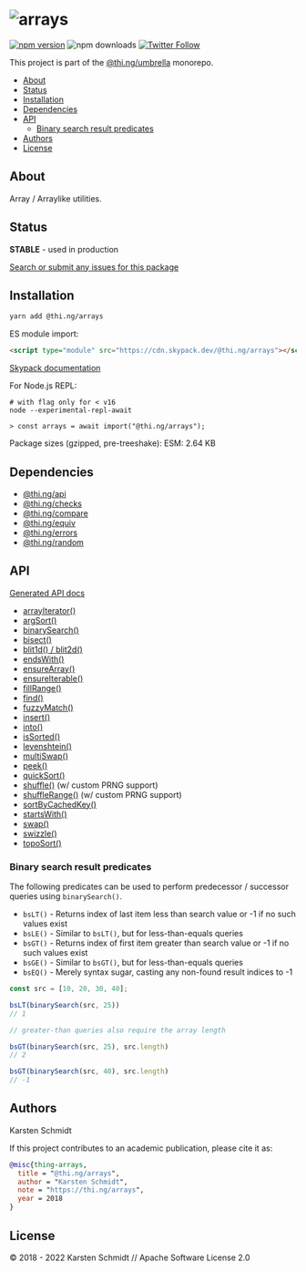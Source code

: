 <!-- This file is generated - DO NOT EDIT! -->

# ![arrays](https://media.thi.ng/umbrella/banners-20220914/thing-arrays.svg?02d7f5d9)

[![npm version](https://img.shields.io/npm/v/@thi.ng/arrays.svg)](https://www.npmjs.com/package/@thi.ng/arrays)
![npm downloads](https://img.shields.io/npm/dm/@thi.ng/arrays.svg)
[![Twitter Follow](https://img.shields.io/twitter/follow/thing_umbrella.svg?style=flat-square&label=twitter)](https://twitter.com/thing_umbrella)

This project is part of the
[@thi.ng/umbrella](https://github.com/thi-ng/umbrella/) monorepo.

- [About](#about)
- [Status](#status)
- [Installation](#installation)
- [Dependencies](#dependencies)
- [API](#api)
  - [Binary search result predicates](#binary-search-result-predicates)
- [Authors](#authors)
- [License](#license)

## About

Array / Arraylike utilities.

## Status

**STABLE** - used in production

[Search or submit any issues for this package](https://github.com/thi-ng/umbrella/issues?q=%5Barrays%5D+in%3Atitle)

## Installation

```bash
yarn add @thi.ng/arrays
```

ES module import:

```html
<script type="module" src="https://cdn.skypack.dev/@thi.ng/arrays"></script>
```

[Skypack documentation](https://docs.skypack.dev/)

For Node.js REPL:

```text
# with flag only for < v16
node --experimental-repl-await

> const arrays = await import("@thi.ng/arrays");
```

Package sizes (gzipped, pre-treeshake): ESM: 2.64 KB

## Dependencies

- [@thi.ng/api](https://github.com/thi-ng/umbrella/tree/develop/packages/api)
- [@thi.ng/checks](https://github.com/thi-ng/umbrella/tree/develop/packages/checks)
- [@thi.ng/compare](https://github.com/thi-ng/umbrella/tree/develop/packages/compare)
- [@thi.ng/equiv](https://github.com/thi-ng/umbrella/tree/develop/packages/equiv)
- [@thi.ng/errors](https://github.com/thi-ng/umbrella/tree/develop/packages/errors)
- [@thi.ng/random](https://github.com/thi-ng/umbrella/tree/develop/packages/random)

## API

[Generated API docs](https://docs.thi.ng/umbrella/arrays/)

- [arrayIterator()](https://github.com/thi-ng/umbrella/tree/develop/packages/arrays/src/iterator.ts)
- [argSort()](https://github.com/thi-ng/umbrella/tree/develop/packages/arrays/src/arg-sort.ts)
- [binarySearch()](https://github.com/thi-ng/umbrella/tree/develop/packages/arrays/src/binary-search.ts)
- [bisect()](https://github.com/thi-ng/umbrella/tree/develop/packages/arrays/src/bisect.ts)
- [blit1d() / blit2d()](https://github.com/thi-ng/umbrella/tree/develop/packages/arrays/src/blit.ts)
- [endsWith()](https://github.com/thi-ng/umbrella/tree/develop/packages/arrays/src/ends-with.ts)
- [ensureArray()](https://github.com/thi-ng/umbrella/tree/develop/packages/arrays/src/ensure-array.ts)
- [ensureIterable()](https://github.com/thi-ng/umbrella/tree/develop/packages/arrays/src/ensure-iterable.ts)
- [fillRange()](https://github.com/thi-ng/umbrella/tree/develop/packages/arrays/src/fill-range.ts)
- [find()](https://github.com/thi-ng/umbrella/tree/develop/packages/arrays/src/find.ts)
- [fuzzyMatch()](https://github.com/thi-ng/umbrella/tree/develop/packages/arrays/src/fuzzy-match.ts)
- [insert()](https://github.com/thi-ng/umbrella/tree/develop/packages/arrays/src/insert.ts)
- [into()](https://github.com/thi-ng/umbrella/tree/develop/packages/arrays/src/into.ts)
- [isSorted()](https://github.com/thi-ng/umbrella/tree/develop/packages/arrays/src/is-sorted.ts)
- [levenshtein()](https://github.com/thi-ng/umbrella/tree/develop/packages/arrays/src/levenshtein.ts)
- [multiSwap()](https://github.com/thi-ng/umbrella/tree/develop/packages/arrays/src/swap.ts)
- [peek()](https://github.com/thi-ng/umbrella/tree/develop/packages/arrays/src/peek.ts)
- [quickSort()](https://github.com/thi-ng/umbrella/tree/develop/packages/arrays/src/quicksort.ts)
- [shuffle()](https://github.com/thi-ng/umbrella/tree/develop/packages/arrays/src/shuffle.ts) (w/ custom PRNG support)
- [shuffleRange()](https://github.com/thi-ng/umbrella/tree/develop/packages/arrays/src/shuffle.ts) (w/ custom PRNG support)
- [sortByCachedKey()](https://github.com/thi-ng/umbrella/tree/develop/packages/arrays/src/sort-cached.ts)
- [startsWith()](https://github.com/thi-ng/umbrella/tree/develop/packages/arrays/src/starts-with.ts)
- [swap()](https://github.com/thi-ng/umbrella/tree/develop/packages/arrays/src/swap.ts)
- [swizzle()](https://github.com/thi-ng/umbrella/tree/develop/packages/arrays/src/swizzle.ts)
- [topoSort()](https://github.com/thi-ng/umbrella/tree/develop/packages/arrays/src/topo-sort.ts)

### Binary search result predicates

The following predicates can be used to perform predecessor / successor
queries using `binarySearch()`.

- `bsLT()` - Returns index of last item less than search value or -1 if
  no such values exist
- `bsLE()` - Similar to `bsLT()`, but for less-than-equals queries
- `bsGT()` - Returns index of first item greater than search value or -1
  if no such values exist
- `bsGE()` - Similar to `bsGT()`, but for less-than-equals queries
- `bsEQ()` - Merely syntax sugar, casting any non-found result indices to -1

```ts
const src = [10, 20, 30, 40];

bsLT(binarySearch(src, 25))
// 1

// greater-than queries also require the array length

bsGT(binarySearch(src, 25), src.length)
// 2

bsGT(binarySearch(src, 40), src.length)
// -1
```

## Authors

Karsten Schmidt

If this project contributes to an academic publication, please cite it as:

```bibtex
@misc{thing-arrays,
  title = "@thi.ng/arrays",
  author = "Karsten Schmidt",
  note = "https://thi.ng/arrays",
  year = 2018
}
```

## License

&copy; 2018 - 2022 Karsten Schmidt // Apache Software License 2.0
